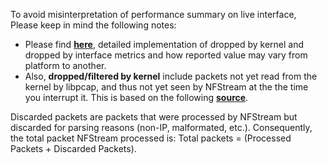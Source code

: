 To avoid misinterpretation of performance summary on live interface, Please keep in mind the following
notes:
* Please find [**here**](https://linux.die.net/man/3/pcap_stats), detailed implementation of dropped by kernel and 
dropped by interface metrics and how reported value may vary from platform to another.
* Also, **dropped/filtered by kernel** include packets not yet read from the kernel by libpcap, and thus not yet seen 
by NFStream at the the time you interrupt it. This is based on the following 
[**source**](https://github.com/the-tcpdump-group/libpcap/blob/5905a7b75298fd87d7aef5d2db04191f1a4e8e88/pcap-linux.c#L1329).

Discarded packets are packets that were processed by NFStream but discarded for parsing reasons (non-IP, malformated, 
etc.). Consequently, the total packet NFStream processed is: Total packets = (Processed Packets + Discarded Packets). 